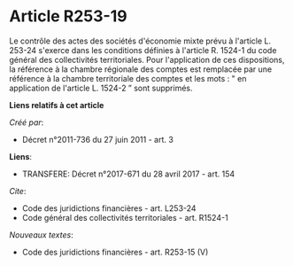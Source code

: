 # Article R253-19

Le contrôle des actes des sociétés d'économie mixte prévu à l'article L. 253-24 s'exerce dans les conditions définies à
l'article R. 1524-1 du code général des collectivités territoriales. Pour l'application de ces dispositions, la référence à
la chambre régionale des comptes est remplacée par une référence à la chambre territoriale des comptes et les mots : " en
application de l'article L. 1524-2 ” sont supprimés.

**Liens relatifs à cet article**

_Créé par_:

  - Décret n°2011-736 du 27 juin 2011 - art. 3

**Liens**:

  - TRANSFERE: Décret n°2017-671 du 28 avril 2017 - art. 154

_Cite_:

  - Code des juridictions financières - art. L253-24
  - Code général des collectivités territoriales - art. R1524-1

_Nouveaux textes_:

  - Code des juridictions financières - art. R253-15 (V)
